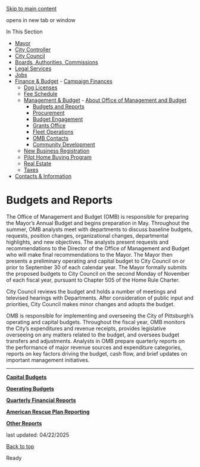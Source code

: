 [Skip to main content](https://www.pittsburghpa.gov/City-Government/Finance-Budget/Management-Budget/Budgets-and-Reports#main-content)

opens in new tab or window

In This Section

- [Mayor](https://www.pittsburghpa.gov/City-Government/Mayor)
- [City Controller](https://www.pittsburghpa.gov/City-Government/City-Controllers-Office)
- [City Council](https://www.pittsburghpa.gov/City-Government/City-Council)
- [Boards, Authorities, Commissions](https://www.pittsburghpa.gov/City-Government/Boards-Authorities-Commissions)
- [Legal Services](https://www.pittsburghpa.gov/City-Government/Legal-Services)
- [Jobs](https://www.pittsburghpa.gov/City-Government/Jobs)
- [Finance & Budget](https://www.pittsburghpa.gov/City-Government/Finance-Budget)  - [Campaign Finances](https://www.pittsburghpa.gov/City-Government/Finance-Budget/Campaign-Finances)
  - [Dog Licenses](https://www.pittsburghpa.gov/City-Government/Finance-Budget/Dog-Licenses)
  - [Fee Schedule](https://www.pittsburghpa.gov/City-Government/Finance-Budget/Finance-Fee-Schedule)
  - [Management & Budget](https://www.pittsburghpa.gov/City-Government/Finance-Budget/Management-Budget)    - [About Office of Management and Budget](https://www.pittsburghpa.gov/City-Government/Finance-Budget/Management-Budget/About-Office-of-Management-and-Budget)
    - [Budgets and Reports](https://www.pittsburghpa.gov/City-Government/Finance-Budget/Management-Budget/Budgets-and-Reports)
    - [Procurement](https://www.pittsburghpa.gov/City-Government/Finance-Budget/Management-Budget/Procurement)
    - [Budget Engagement](https://www.pittsburghpa.gov/City-Government/Finance-Budget/Management-Budget/Budget-Engagement)
    - [Grants Office](https://www.pittsburghpa.gov/City-Government/Finance-Budget/Management-Budget/Grants-Office)
    - [Fleet Operations](https://www.pittsburghpa.gov/City-Government/Finance-Budget/Management-Budget/Fleet-Operations)
    - [OMB Contacts](https://www.pittsburghpa.gov/City-Government/Finance-Budget/Management-Budget/OMB-Contacts)
    - [Community Development](https://www.pittsburghpa.gov/City-Government/Finance-Budget/Management-Budget/Community-Development)
  - [New Business Registration](https://www.pittsburghpa.gov/City-Government/Finance-Budget/New-Business-Registration)
  - [Pilot Home Buying Program](https://www.pittsburghpa.gov/City-Government/Finance-Budget/Pilot-Home-Buying-Program)
  - [Real Estate](https://www.pittsburghpa.gov/City-Government/Finance-Budget/Real-Estate)
  - [Taxes](https://www.pittsburghpa.gov/City-Government/Finance-Budget/Taxes)
- [Contacts & Information](https://www.pittsburghpa.gov/City-Government/Contacts-Information)

# Budgets and Reports

The Office of Management and Budget (OMB) is responsible for preparing the Mayor’s Annual Budget and begins preparation in May. Throughout the summer, OMB analysts meet with departments to discuss baseline budgets, requests, position changes, organizational changes, departmental highlights, and new objectives. The analysts present requests and recommendations to the Director of the Office of Management and Budget who will make final recommendations to the Mayor. The Mayor then presents a preliminary operating and capital budget to City Council on or prior to September 30 of each calendar year. The Mayor formally submits the proposed budgets to City Council on the second Monday of November of each fiscal year, pursuant to Chapter 505 of the Home Rule Charter.

City Council reviews the budget and holds a number of meetings and televised hearings with Departments. After consideration of public input and priorities, City Council makes minor changes and adopts the budget.

OMB is responsible for implementing and overseeing the City of Pittsburgh’s operating and capital budgets. Throughout the fiscal year, OMB monitors the City’s expenditures and revenue receipts, provides legislative overseeing on any matters related to the budget, and oversees budget transfers and adjustments. Analysts in OMB prepare quarterly reports on the performance of major revenue sources and expenditure categories, reports on key factors driving the budget, cash flow, and brief updates on important management initiatives.

* * *

[**Capital Budgets**](https://www.pittsburghpa.gov/City-Government/Finance-Budget/Management-Budget/Budgets-and-Reports/Capital-Budgets)

[**Operating Budgets**](https://www.pittsburghpa.gov/City-Government/Finance-Budget/Management-Budget/Budgets-and-Reports/Operating-Budgets)

[**Quarterly Financial Reports**](https://www.pittsburghpa.gov/City-Government/Finance-Budget/Management-Budget/Budgets-and-Reports/Quarterly-Financial-Reports)

[**American Rescue Plan Reporting**](https://www.pittsburghpa.gov/City-Government/Finance-Budget/Management-Budget/Budgets-and-Reports/American-Rescue-Plan-Reporting)

[**Other Reports**](https://www.pittsburghpa.gov/City-Government/Finance-Budget/Management-Budget/Budgets-and-Reports/Other-Reports)

last updated: 04/22/2025

[Back to top](https://www.pittsburghpa.gov/City-Government/Finance-Budget/Management-Budget/Budgets-and-Reports#body-top)

Ready

